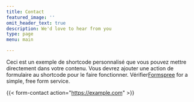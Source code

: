 ```yaml
---
title: Contact
featured_image: ''
omit_header_text: true
description: We'd love to hear from you
type: page
menu: main

---
```



Ceci est un exemple de shortcode personnalisé que vous pouvez mettre directement dans votre contenu. Vous devrez ajouter une action de formulaire au shortcode pour le faire fonctionner. Vérifier[Formspree](https://formspree.io/) for a simple, free form service. 

{{< form-contact action="https://example.com"  >}}
